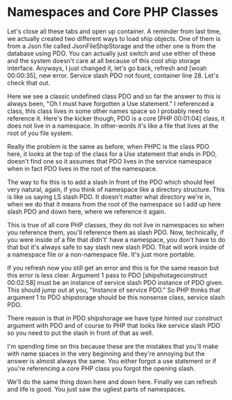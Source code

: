 # Namespaces and Core PHP Classes

Let's close all these tabs and open up container. A reminder from last time, we actually created two different ways to load ship objects. One of them is from a Json file called JsonFileShipStorage and the other one is from the database using PDO. You can actually just switch and use either of these and the system doesn't care at all because of this cool ship storage interface. Anyways, I just changed it, let's go back, refresh and [woah 00:00:35], new error. Service slash PDO not fount, container line 28. Let's check that out.

Here we see a classic undefined class PDO and so far the answer to this is always been, "Oh I must have forgotten a Use statement." I referenced a class, this class lives in some other names space so I probably need to reference it. Here's the kicker though, PDO is a core [PHP 00:01:04] class, it does not live in a namespace. In other-words it's like a file that lives at the root of you file system.

Really the problem is the same as before, when PHPC is the class PDO here, it looks at the top of the class for a Use statement that ends in PDO, doesn't find one so it assumes that PDO lives in the service namespace when in fact PDO lives in the root of the namespace.

The way to fix this is to add a slash in front of the PDO which should feel very natural, again, if you think of namespace like a directory structure. This is like us saying LS slash PDO. It doesn't matter what directory we're in, when we do that it means from the root of the namespace so I add up here slash PDO and down here, where we reference it again.

This is true of all core PHP classes, they do not live in namespaces so when you reference them, you'll reference them as slash PDO. Now, technically, if you were inside of a file that didn't' have a namespace, you don't have to do that but it's always safe to say slash new slash PDO. That will work inside of a namespace file or a non-namespace file. It's just more portable.

If you refresh now you still get an error and this is for the same reason but this error is less clear. Argument 1 pass to PDO [shipshotageconstruct 00:02:58] must be an instance of service slash PDO instance of PDO given. This should jump out at you, "Instance of service PDO." So PHP thinks that argument 1 to PDO shipstorage should be this nonsense class, service slash PDO.

There reason is that in PDO shipshorage we have type hinted our construct argument with PDO and of course to PHP that looks like service slash PDO so you need to put the slash in front of that as well.

I'm spending time on this because these are the mistakes that you'll make with name spaces in the very beginning and they're annoying but the answer is almost always the same. You either forgot a use statement or if you're referencing a core PHP class you forgot the opening slash.

We'll do the same thing down here and down here. Finally we can refresh and life is good. You just saw the ugliest parts of namespaces.

